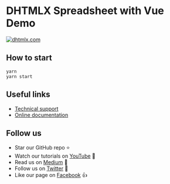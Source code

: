 # DHTMLX Spreadsheet with Vue Demo

[![dhtmlx.com](https://img.shields.io/badge/made%20by-DHTMLX-blue)](https://dhtmlx.com/)

## How to start

```
yarn 
yarn start
```

## Useful links

- [Technical support ](https://forum.dhtmlx.com/c/spreadsheet)
- [Online  documentation](https://docs.dhtmlx.com/spreadsheet/)

## Follow us

- Star our GitHub repo :star:
- Watch our tutorials on [YouTube](https://www.youtube.com/user/dhtmlx/videos) :eyes:
- Read us on [Medium](https://dhtmlx.medium.com) :newspaper:
- Follow us on [Twitter](https://twitter.com/dhtmlx) :feet:
- Like our page on [Facebook](https://www.facebook.com/dhtmlx/) :thumbsup:
